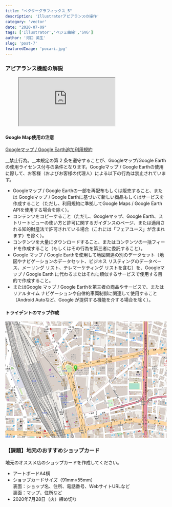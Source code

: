 ```yaml
---
title: "ベクターグラフィックス_5"
description: 'Illustratorアピアランスの操作'
category: 'vector'
date: "2020-07-09"
tags: ['Illustrator','ベジェ曲線','SVG']
author: '河口 英生'
slug: 'post-7'
featuredImage: 'pocari.jpg'
---
```


<div class="post-section">
<h3 class="title is-5">アピアランス機能の解説</h3>

<figure class="is-fullwidth slide">
  <iframe src="https://drive.google.com/file/d/1S5wv7LYqbWA9m_TpIBTtaexulGHYvPwc/preview"></iframe>
</figure>

<h4 class="title is-6">Google Map使用の注意</h4>

[Googleマップ / Google Earth追加利用規約](https://www.google.com/intl/ja/help/terms_maps/)

__禁止行為。__本規定の第 2 条を遵守することが、Googleマップ/Google Earthの使用ライセンス付与の条件となります。Googleマップ / Google Earthの使用に際して、お客様（およびお客様の代理人）による以下の行為は禁止されています。

- Googleマップ / Google Earthの一部を再配布もしくは販売すること、または Googleマップ / Google Earthに基づいて新しい商品もしくはサービスを作成すること（ただし、利用規約に準拠してGoogle Maps / Google Earth APIを使用する場合を除く）。
- コンテンツをコピーすること（ただし、Googleマップ、Google Earth、ストリートビューの使い方と許可に関するガイダンスのページ、または適用される知的財産法で許可されている場合（これには「フェアユース」が含まれます）を除く）。
- コンテンツを大量にダウンロードすること、またはコンテンツの一括フィードを作成すること（もしくはその行為を第三者に委託すること）。
- Google マップ / Google Earthを使用して地図関連の別のデータセット（地図やナビゲーションのデータセット、ビジネス リスティングのデータベース、メーリング リスト、テレマーケティング リストを含む）を、Googleマップ / Google Earth に代わるまたはそれに類似するサービスで使用する目的で作成すること。
- またはGoogle マップ / Google Earthを第三者の商品やサービスで、またはリアルタイム ナビゲーションや自律的車両制御に関連して使用すること（Android Autoなど、Google が提供する機能を介する場合を除く）。

<h4 class="title is-6">トライデントのマップ作成</h4>

![トライデント名駅周辺マップ](../../images/tridentmap.png)

</div>

<div class="post-section">
<h3 class="title is-5" >【課題】地元のおすすめショップカード</h3>

地元のオススメ店のショップカードを作成してください。

- アートボードA4横
- ショップカードサイズ（91mm×55mm）  
表面：ショップ名、住所、電話番号、WebサイトURLなど  
裏面：マップ、住所など
- 2020年7月28日（火）締め切り
</div>